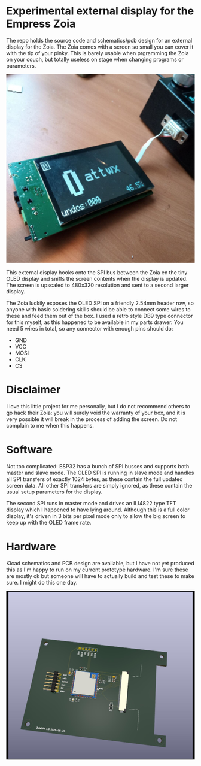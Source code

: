 
# Experimental external display for the Empress Zoia

The repo holds the source code and schematics/pcb design for an external
display for the Zoia. The Zoia comes with a screen so small you can cover it
with the tip of your pinky. This is barely usable when prgramming the Zoia on
your couch, but totally useless on stage when changing programs or parameters.

![my-screen](img/my-screen.jpg)

This external display hooks onto the SPI bus between the Zoia en the tiny OLED
display and sniffs the screen contents when the display is updated. The screen
is upscaled to 480x320 resolution and sent to a second larger display.

The Zoia luckily exposes the OLED SPI on a friendly 2.54mm header row, so
anyone with basic soldering skills should be able to connect some wires to
these and feed them out of the box. I used a retro style DB9 type connector
for this myself, as this happened to be available in my parts drawer. You
need 5 wires in total, so any connector with enough pins should do:

- GND
- VCC
- MOSI
- CLK
- CS

# Disclaimer

I love this little project for me personally, but I do not recommend others to
go hack their Zoia: you will surely void the warranty of your box, and it is
very possible it will break in the process of adding the screen. Do not
complain to me when this happens.


# Software

Not too complicated: ESP32 has a bunch of SPI busses and supports both master
and slave mode. The OLED SPI is running in slave mode and handles all SPI
transfers of exactly 1024 bytes, as these contain the full updated screen data.
All other SPI transfers are simply ignored, as these contain the usual setup
parameters for the display.

The second SPI runs in master mode and drives an ILI4822 type TFT display which
I happened to have lying around. Although this is a full color display, it's
driven in 3 bits per pixel mode only to allow the big screen to keep up with
the OLED frame rate.


# Hardware

Kicad schematics and PCB design are available, but I have not yet produced this
as I'm happy to run on my current prototype hardware. I'm sure these are mostly
ok but someone will have to actually build and test these to make sure. I might
do this one day.

![pcb](sch/zoiadpy.jpg)

